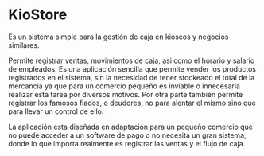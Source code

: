 # KioStore
Es un sistema simple para la gestión de caja en kioscos y negocios similares.

Permite registrar ventas, movimientos de caja, asi como el horario y salario de empleados.
Es una aplicación sencilla que permite vender los productos registrados en el sistema, sin la necesidad de tener stockeado el total de la mercancia ya que para un comercio pequeño es inviable o innecesaria realizar esta tarea por diversos motivos.
Por otra parte también permite registrar los famosos fiados, o deudores, no para alentar el mismo sino que para llevar un control de ello.

La aplicación esta diseñada en adaptación para un pequeño comercio que no puede acceder a un software de pago o no necesita un gran sistema, donde lo que importa realmente es registrar las ventas y el flujo de caja.
